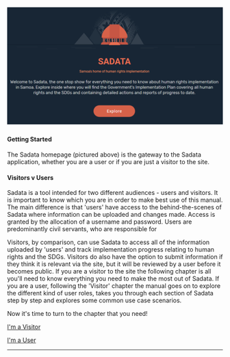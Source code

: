 # ![](/assets/Explore.png)

#### Getting Started

The Sadata homepage \(pictured above\) is the gateway to the Sadata application, whether you are a user or if you are just a visitor to the site.

#### Visitors v Users

Sadata is a tool intended for two different audiences - users and visitors. It is important to know which you are in order to make best use of this manual. The main difference is that 'users' have access to the behind-the-scenes of Sadata where information can be uploaded and changes made. Access is granted by the allocation of a username and password. Users are predominantly civil servants, who are responsible for

Visitors, by comparison, can use Sadata to access all of the information uploaded by 'users' and track implementation progress relating to human rights and the SDGs. Visitors do also have the option to submit information if they think it is relevant via the site, but it will be reviewed by a user before it becomes public. If you are a visitor to the site the following chapter is all you'll need to know everything you need to make the most out of Sadata. If you are a user, following the 'Visitor' chapter the manual goes on to explore the different kind of user roles, takes you through each section of Sadata step by step and explores some common use case scenarios.

Now it's time to turn to the chapter that you need!

[I'm a Visitor](/getting-started/visitors.md)

[I'm a User](/getting-started/users-and-roles.md)

---

